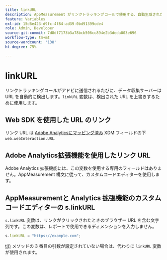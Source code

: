 ```yaml
---
title: linkURL
description: AppMeasurement がリンクトラッキングコールで使用する、自動生成されたリンク URL を上書きします。
feature: Variables
exl-id: 15d6e423-d9fc-4f84-ad39-0bd91399cde4
role: Admin, Developer
source-git-commit: 7d8df7173b3a78bcb506cc894e2b3deda003e696
workflow-type: tm+mt
source-wordcount: '138'
ht-degree: 75%

---
```


# linkURL

リンクトラッキングコールがアドビに送信されるたびに、データ収集サーバーは URL を自動的に検出します。`linkURL` 変数は、検出された URL を上書きするために使用します。

## Web SDK を使用した URL のリンク

リンク URL は [Adobe Analyticsにマッピング済み](https://experienceleague.adobe.com/docs/analytics/implementation/aep-edge/variable-mapping.html?lang=ja) XDM フィールドの下 `web.webInteraction.URL`.

## Adobe Analytics拡張機能を使用したリンク URL

Adobe Analytics 拡張機能には、この変数を使用する専用のフィールドはありません。AppMeasurement 構文に従って、カスタムコードエディターを使用します。

## AppMeasurementと Analytics 拡張機能のカスタムコードエディターの s.linkURL

`s.linkURL` 変数は、リンクがクリックされたときのブラウザー URL を含む文字列です。この変数は、レポートで使用できるディメンションを入力しません。

```js
s.linkURL = "https://example.com";
```

[tl()](../functions/tl-method.md) メソッドの 3 番目の引数が設定されていない場合は、代わりに `linkURL` 変数が使用されます。

